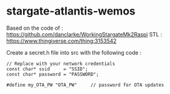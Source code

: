 # stargate-atlantis-wemos

Based on the code of : https://github.com/danclarke/WorkingStargateMk2Raspi
STL : https://www.thingiverse.com/thing:3153542

Create a secret.h file into src with  the following code :
```
// Replace with your network credentials
const char* ssid     = "SSID";
const char* password = "PASSWORD";

#define my_OTA_PW "OTA_PW"     // password for OTA updates
```
